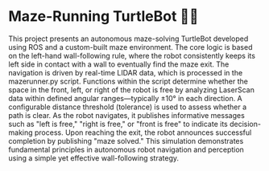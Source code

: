# Maze-Running TurtleBot 🧠🤖
This project presents an autonomous maze-solving TurtleBot developed using ROS and a custom-built maze environment. The core logic is based on the left-hand wall-following rule, where the robot consistently keeps its left side in contact with a wall to eventually find the maze exit. The navigation is driven by real-time LIDAR data, which is processed in the mazerunner.py script. Functions within the script determine whether the space in the front, left, or right of the robot is free by analyzing LaserScan data within defined angular ranges—typically ±10° in each direction. A configurable distance threshold (tolerance) is used to assess whether a path is clear. As the robot navigates, it publishes informative messages such as "left is free," "right is free," or "front is free" to indicate its decision-making process. Upon reaching the exit, the robot announces successful completion by publishing "maze solved." This simulation demonstrates fundamental principles in autonomous robot navigation and perception using a simple yet effective wall-following strategy.
